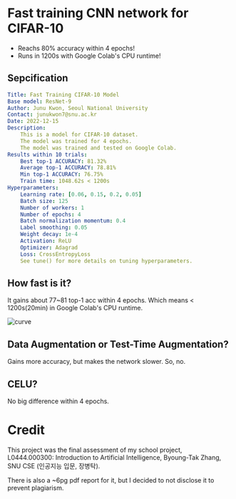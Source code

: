 # Fast training CNN network for CIFAR-10
* Reachs 80% accuracy within 4 epochs!
* Runs in 1200s with Google Colab's CPU runtime!
## Sepcification
```yaml
Title: Fast Training CIFAR-10 Model
Base model: ResNet-9
Author: Junu Kwon, Seoul National University
Contact: junukwon7@snu.ac.kr
Date: 2022-12-15
Description:
    This is a model for CIFAR-10 dataset.
    The model was trained for 4 epochs.
    The model was trained and tested on Google Colab.
Results within 10 trials:
    Best top-1 ACCURACY: 81.32%
    Average top-1 ACCURACY: 78.81%
    Min top-1 ACCURACY: 76.75%
    Train time: 1048.62s < 1200s
Hyperparameters:
    Learning rate: [0.06, 0.15, 0.2, 0.05]
    Batch size: 125
    Number of workers: 1
    Number of epochs: 4
    Batch normalization momentum: 0.4
    Label smoothing: 0.05
    Weight decay: 1e-4
    Activation: ReLU
    Optimizer: Adagrad
    Loss: CrossEntropyLoss
    See tune() for more details on tuning hyperparameters.
```

## How fast is it?
It gains about 77~81 top-1 acc within 4 epochs.
Which means < 1200s(20min) in Google Colab's CPU runtime.

![curve](https://user-images.githubusercontent.com/48399106/211515891-087e14b5-fa1b-41dd-bdaf-3d4c3382930c.png)

## Data Augmentation or Test-Time Augmentation?
Gains more accuracy, but makes the network slower. So, no.

## CELU?
No big difference within 4 epochs.

# Credit
This project was the final assessment of my school project, <br>
L0444.000300: Introduction to Artificial Intelligence, Byoung-Tak Zhang, SNU CSE (인공지능 입문, 장병탁). 

There is also a ~6pg pdf report for it, but I decided to not disclose it to prevent plagiarism.
